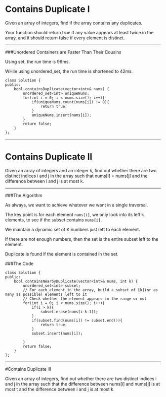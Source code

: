 # Contains Duplicate I

Given an array of integers, find if the array contains any duplicates. 

Your function should return true if any value appears at least twice in the array, and it should return false if every element is distinct.




---

###Unordered Containers are Faster Than Their Cousins

Using set, the run time is 96ms.

WHile using unordered_set, the run time is shortened to 42ms.

```
class Solution {
public:
    bool containsDuplicate(vector<int>& nums) {
        unordered_set<int> uniqueNums;
        for(int i = 0; i < nums.size(); i++){
            if(uniqueNums.count(nums[i]) != 0){
                return true;
            }
            uniqueNums.insert(nums[i]);
        }
        return false;
    }
};
```




---


# Contains Duplicate II

Given an array of integers and an integer k, find out whether there are two distinct indices i and j in the array such that nums[i] = nums[j] and the difference between i and j is at most k.



---


###The Algorithm

As always, we want to achieve whatever we want in a single traversal. 

The key point is for each element ```nums[i]```, we only look into its left k elements, to see if the subset contains ```nums[i]```. 


We maintain a dynamic set of K numbers just left to each element. 

If there are not enough numbers, then the set is the entire subset left to the element.

Duplicate is found if the element is contained in the set.


###The Code


```
class Solution {
public:
    bool containsNearbyDuplicate(vector<int>& nums, int k) {
        unordered_set<int> subset;
        // For each element in the array, build a subset of [k](or as many as possible) elements left to it
        // Check whether the element appears in the range or not
        for(int i = 0; i < nums.size(); i++){
            if(i > k){
                subset.erase(nums[i-k-1]);
            }
            if(subset.find(nums[i]) != subset.end()){
                return true;
            }
            subset.insert(nums[i]);
            
        }
        return false;
    }
};
```




---



#Contains Duplicate III

Given an array of integers, find out whether there are two distinct indices i and j in the array such that the difference between nums[i] and nums[j] is at most t and the difference between i and j is at most k.



